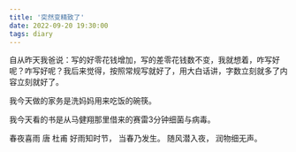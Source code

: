 ```yaml
---
title: '突然变精致了'
date: 2022-09-20 19:30:00
tags: diary
---
```

自从昨天我爸说：写的好零花钱增加，写的差零花钱数不变，我就想着，咋写好呢？咋写好呢？我后来觉得，按照常规写就好了，用大白话讲，字数立刻就多了内容立刻就好了。

我今天做的家务是洗妈妈用来吃饭的碗筷。

我今天看的书是从马健翔那里借来的赛雷3分钟细菌与病毒。

春夜喜雨 唐 杜甫
好雨知时节，
当春乃发生。
随风潜入夜，
润物细无声。
